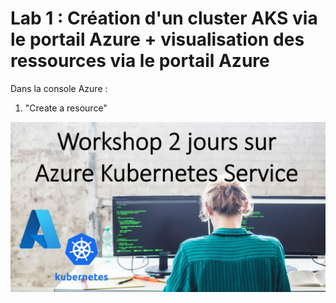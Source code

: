 # Lab 1 : Création d'un cluster AKS via le portail Azure + visualisation des ressources via le portail Azure
Dans la console Azure :
1. "Create a resource"
<img width='800' src='../images/Banner-workshop.jpg'/> 
